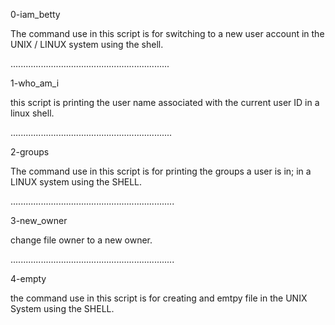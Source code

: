 0-iam_betty

The command use in this script is for switching to a new
user account in the UNIX / LINUX system using the shell. 

...............................................................

1-who_am_i

this script is printing the user name associated with
the current user ID in a linux shell.

................................................................

2-groups

The command use in this script is for printing the groups a user
is in; in a LINUX system using the SHELL.

.................................................................

3-new_owner

change file owner to a new owner.

.................................................................

4-empty

the command use in this script is for creating and emtpy file in
the UNIX System using the SHELL.  
